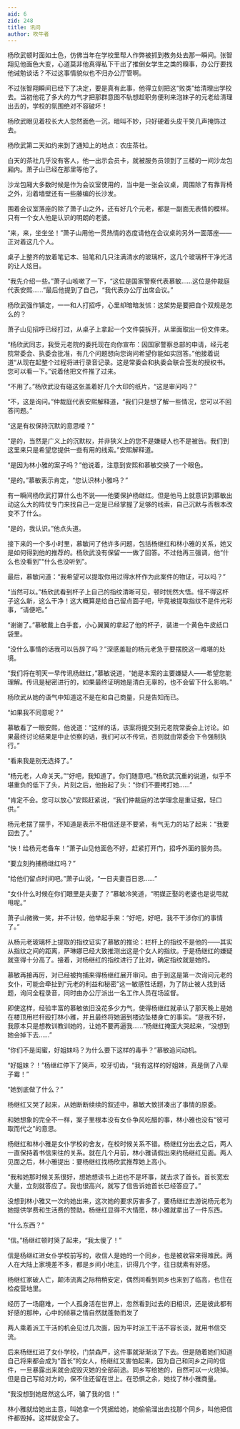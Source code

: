 ```yaml
---
aid: 6
zid: 248
title: 讯问
author: 吹牛者
---
```


杨欣武顿时面如土色，仿佛当年在学校里帮人作弊被抓到教务处去那一瞬间。张智翔见他面色大变，心道莫非他真得私下干出了推倒女学生之类的糗事，办公厅要找他诫勉谈话？不过这事情貌似也不归办公厅管啊。

不过张智翔瞬间已经下了决定，要是真有此事，他得立刻把这“败类”给清理出学校去。当初他花了多大的力气才把那群意图不轨想趁职务便利来泡妹子的元老给清理出去的，学校的氛围绝对不容破坏！

杨欣武眼见着校长大人忽然面色一沉，暗叫不妙，只好硬着头皮干笑几声掩饰过去。

杨欣武第二天如约来到了通知上的地点：农庄茶社。

白天的茶社几乎没有客人，他一出示会员卡，就被服务员领到了三楼的一间沙龙包厢内。萧子山已经在那里等他了。

沙龙包厢大多数时候是作为会议室使用的，当中是一张会议桌，周围除了有靠背椅之外，沿着墙壁还有一些藤编的长沙发。

围着会议室落座的除了萧子山之外，还有好几个元老，都是一副面无表情的模样。只有一个女人他是认识的明朗的老婆。

“来，来，坐坐坐！”萧子山用他一贯热情的态度请他在会议桌的另外一面落座——正对着这几个人。

桌子上整齐的放着笔记本、铅笔和几只注满清水的玻璃杯，这几个玻璃杯干净光洁的让人炫目。

“我先介绍一些。”萧子山咳嗽了一下，“这位是国家警察代表慕敏……这位是仲裁庭代表安熙……”最后他提到了自己，“我代表办公厅出席会议。”

杨欣武强作镇定，一一和人打招呼，心里却暗暗发怵：这架势是要把自个双规是怎么的？

萧子山见招呼已经打过，从桌子上拿起一个文件袋拆开，从里面取出一份文件来。

“杨欣武同志，我受元老院的委托现在向你宣布：因国家警察总部的申请，经元老院常委会、执委会批准，有几个问题想向您询问希望你能如实回答。”他接着说道“从现在起整个过程将进行录音记录。这是常委会和执委会联合签发的授权书。您可以看一下。”说着他把文件推了过来。

“不用了。”杨欣武没有碰这张盖着好几个大印的纸片，“这是审问吗？”

“不，这是询问。”仲裁庭代表安熙解释道，“我们只是想了解一些情况，您可以不回答问题。”

“这是有权保持沉默的意思喽？”

“是的，当然是广义上的沉默权，并非狭义上的您不是嫌疑人也不是被告。我们到这里来只是希望您提供一些有用的线索。”安熙解释道。

“是因为林小雅的案子吗？”他说着，注意到安熙和慕敏交换了一个眼色。

“是的。”慕敏表示肯定，“您认识林小雅吗？”

有一瞬间杨欣武打算什么也不说——他要保护杨继红。但是他马上就意识到慕敏出动这么大的阵仗专门来找自己一定是已经掌握了足够的线索，自己沉默与否根本改变不了什么。

“是的，我认识。”他点头道。

接下来的一个多小时里，慕敏问了他许多问题，包括杨继红和林小雅的关系，她又是如何得到他的推荐的。杨欣武没有保留一一做了回答。不过他再三强调，他“什么也没看到”“什么也没听到”。

最后，慕敏问道：“我希望可以提取你用过得水杯作为此案件的物证，可以吗？”

“当然可以。”杨欣武看到杯子上自己的指纹清晰可见，顿时恍然大悟。怪不得这杯子这么新，这么干净！这大概算是给自己留点面子吧，毕竟被提取指纹不是件光彩事，“请便吧。”

“谢谢了。”慕敏戴上白手套，小心翼翼的拿起了他的杯子，装进一个黄色牛皮纸口袋里。

“没什么事情的话我可以告辞了吗？”深感羞耻的杨元老急于要摆脱这一难堪的处境。

“我们将在明天一早传讯杨继红，”慕敏说道，“她是本案的主要嫌疑人——希望您能理解。传讯是秘密进行的，如果最终证明她是清白无辜的，也不会留下什么影响。”

杨欣武从她的语气中知道这不是在和自己商量，只是告知而已。

“如果我不同意呢？”

慕敏看了一眼安熙，他说道：“这样的话，该案将提交到元老院常委会上讨论。如果最终讨论结果是中止侦察的话，我们可以不传讯，否则就由常委会下令强制执行。”

“看来我是别无选择了。”

“杨元老，人命关天。”“好吧，我知道了。你们随意吧。”杨欣武沉重的说道，似乎不堪重负的低下了头，片刻之后，他抬起了头：“你们不要拷打她……”

“肯定不会。您可以放心”安熙赶紧说，“我们仲裁庭的法学理念是重证据，轻口供。”

杨元老摆了摆手，不知道是表示不相信还是不要紧，有气无力的站了起来：“我要回去了。”

“快！给杨元老备车！”萧子山见他面色不好，赶紧打开门，招呼外面的服务员。

“要立刻拘捕杨继红吗？”

“给他们留点时间吧。”萧子山说，“一日夫妻百日恩……”

“女仆什么时候在你们眼里是夫妻了？”慕敏冷笑道，“明媒正娶的老婆也是说甩就甩呢。”

萧子山微微一笑，并不计较，他举起手来：“好吧，好吧，我不干涉你们的事情了。”

从杨元老玻璃杯上提取的指纹证实了慕敏的推论：栏杆上的指纹不是他的——其实从指纹之间的距离，萨琳娜已经大致推测出这是个女人的指纹。于是杨继红的嫌疑就变得十分高了。接着，对杨继红的指纹进行了比对，确定指纹就是她的。

慕敏再接再厉，对已经被拘捕来得杨继红展开审问。由于到这是第一次询问元老的女仆，可能会牵扯到“元老的利益和秘密”这一敏感性话题，为了防止被人找到话题，询问全程录音，同时由办公厅派出一名工作人员在场监督。

即使这样，经验丰富的慕敏依旧没花多少力气，使得杨继红就承认了那天晚上是她在楼顶用栏杆殴打林小雅，并且最终将她逼到楼边坠楼身亡的事实。“是我不好，我原本只是想教训教训她的，让她不要再逼我……”杨继红掩面大哭起来，“没想到她会掉下去……”

“你们不是闺蜜，好姐妹吗？为什么要下这样的毒手？”慕敏追问动机。

“好姐妹？！”杨继红停下了哭声，咬牙切齿，“我有这样的好姐妹，真是倒了八辈子霉！”

“她到底做了什么？”

杨继红又哭了起来，从她断断续续的叙述中，慕敏大致拼凑出了事情的原委。

和她想象的完全不一样，案子里根本没有女仆争风吃醋的事，林小雅也没有“彼可取而代之”的意思。

杨继红和林小雅是女仆学校的舍友，在校时候关系不错。杨继红分出去之后，两人一直保持着书信来往的关系。就在几个月前，林小雅请假出来约杨继红见面。两人见面之后，林小雅提出：要杨继红找杨欣武推荐她上高小。

“我和她那时候关系很好，想她想读书上进也不是坏事，就去求了首长。首长宽宏大量，立刻就答应了。我也很高兴，就写了信告诉她首长已经答应了。”

没想到林小雅又一次约她出来，这次她的要求厉害多了，要杨继红去游说杨元老为她提供学费和生活费的赞助。杨继红显得不大情愿，林小雅就拿出了一件东西。

“什么东西？”

“信。”杨继红顿时哭了起来，“我太傻了！”

信是杨继红进女仆学校前写的，收信人是她的一个同乡，也是被收容来得难民。两人在大陆上家境差不多，都是乡间小地主，识得几个字，往日就素有好感。

杨继红家破人亡，颠沛流离之际稍稍安定，偶然间看到同乡也来到了临高，也住在检疫营地里。

经历了一场磨难，一个人孤身活在世界上，忽然看到过去的旧相识，还是彼此都有好感的那种，心中的倾慕之情自然就蓬勃而发了

两人乘着派工干活的机会见过几次面，因为平时派工干活不容长谈，就用书信交流。

后来杨继红进了女仆学校，门禁森严，这件事就渐渐淡了下去。但是随着她们知道自己将来都会成为“首长”的女人，杨继红又害怕起来，因为自己和同乡之间的信件，一旦暴露出来就会成毁灭她的全部前途。同乡写给她的，自然可以一火烧掉。但是自己写给对方的，保不住还留在世上。在恐惧之余，她找了林小雅商量。

“我没想到她居然这么坏，骗了我的信！”

林小雅就给她出主意，叫她拿一个凭据给她，她偷偷溜出去找那个同乡，叫他把信件都毁掉。这样就安全了。
